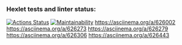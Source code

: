 ### Hexlet tests and linter status:
[![Actions Status](https://github.com/Hiigo666/php-project-45/actions/workflows/hexlet-check.yml/badge.svg)](https://github.com/Hiigo666/php-project-45/actions)
[![Maintainability](https://api.codeclimate.com/v1/badges/5b7a61e1d90aabdb7e9c/maintainability)](https://codeclimate.com/github/Hiigo666/php-project-45/maintainability)
https://asciinema.org/a/626002
https://asciinema.org/a/626273
https://asciinema.org/a/626279
https://asciinema.org/a/626306
https://asciinema.org/a/626443
